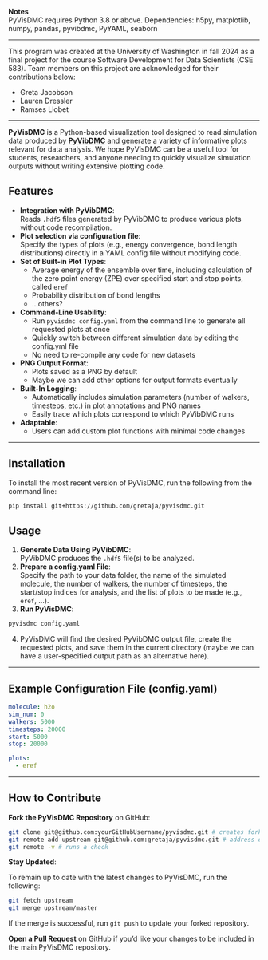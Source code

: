 **Notes**  
PyVisDMC requires Python 3.8 or above.
Dependencies: h5py, matplotlib, numpy, pandas, pyvibdmc, PyYAML, seaborn

---

This program was created at the University of Washington in fall 2024 as a final project for the course Software Development for Data Scientists (CSE 583). Team members on this project are acknowledged for their contributions below:

* Greta Jacobson  
* Lauren Dressler  
* Ramses Llobet

---

**PyVisDMC** is a Python-based visualization tool designed to read simulation data produced by [**PyVibDMC**](https://pyvibdmc.readthedocs.io/en/latest/) and generate a variety of informative plots relevant for data analysis. We hope PyVisDMC can be a useful tool for students, researchers, and anyone needing to quickly visualize simulation outputs without writing extensive plotting code.

## **Features**

* **Integration with PyVibDMC**:  
  Reads `.hdf5` files generated by PyVibDMC to produce various plots without code recompilation.  
* **Plot selection via configuration file**:  
  Specify the types of plots (e.g., energy convergence, bond length distributions) directly in a YAML config file without modifying code.  
* **Set of Built-in Plot Types**:  
  * Average energy of the ensemble over time, including calculation of the zero point energy (ZPE) over specified start and stop points, called `eref`  
  * Probability distribution of bond lengths 
  * …others?  
* **Command-Line Usability**:  
  * Run `pyvisdmc config.yaml` from the command line to generate all requested plots at once  
  * Quickly switch between different simulation data by editing the config.yml file  
  * No need to re-compile any code for new datasets  
* **PNG Output Format**:  
  * Plots saved as a PNG by default  
  * Maybe we can add other options for output formats eventually  
* **Built-In Logging**:  
  * Automatically includes simulation parameters (number of walkers, timesteps, etc.) in plot annotations and PNG names  
  * Easily trace which plots correspond to which PyVibDMC runs  
* **Adaptable**:  
  * Users can add custom plot functions with minimal code changes

---
## **Installation**

To install the most recent version of PyVisDMC, run the following from the command line: 

```bash
pip install git+https://github.com/gretaja/pyvisdmc.git
```


## **Usage**

1. **Generate Data Using PyVibDMC**:  
   PyVibDMC produces the `.hdf5` file(s) to be analyzed.  
2. **Prepare a config.yaml File**:  
   Specify the path to your data folder, the name of the simulated molecule, the number of walkers, the number of timesteps, the start/stop indices for analysis, and the list of plots to be made (e.g., `eref`, ...).
3. **Run PyVisDMC**:  
```bash   
pyvisdmc config.yaml
```
4. PyVisDMC will find the desired PyVibDMC output file, create the requested plots, and save them in the current directory (maybe we can have a user-specified output path as an alternative here).

---

## **Example Configuration File (config.yaml)**

```yaml
molecule: h2o 
sim_num: 0  
walkers: 5000 
timesteps: 20000  
start: 5000  
stop: 20000

plots:  
  - eref  
```
---

## **How to Contribute**

**Fork the PyVisDMC Repository** on GitHub:

```bash
git clone git@github.com:yourGitHubUsername/pyvisdmc.git # creates forked repository 
git remote add upstream git@github.com:gretaja/pyvisdmc.git # address of original repository  
git remote -v # runs a check
```

**Stay Updated**:

To remain up to date with the latest changes to PyVisDMC, run the following:

```bash  
git fetch upstream 
git merge upstream/master
```

If the merge is successful, run `git push` to update your forked repository.

**Open a Pull Request** on GitHub if you’d like your changes to be included in the main PyVisDMC repository.
